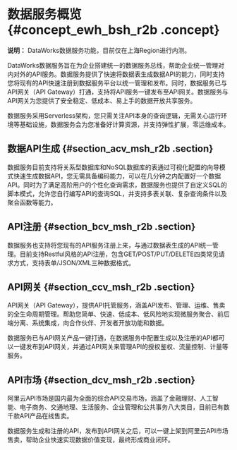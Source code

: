 # 数据服务概览 {#concept_ewh_bsh_r2b .concept}

**说明：** DataWorks数据服务功能，目前仅在上海Region进行内测。

DataWorks数据服务旨在为企业搭建统一的数据服务总线，帮助企业统一管理对内对外的API服务。数据服务提供了快速将数据表生成数据API的能力，同时支持您将现有的API快速注册到数据服务平台以统一管理和发布。同时，数据服务已与API网关（API Gateway）打通，支持将API服务一键发布至API网关。数据服务与API网关为您提供了安全稳定、低成本、易上手的数据开放共享服务。

数据服务采用Serverless架构，您只需关注API本身的查询逻辑，无需关心运行环境等基础设施，数据服务会为您准备好计算资源，并支持弹性扩展，零运维成本。

## 数据API生成 {#section_acv_msh_r2b .section}

数据服务目前支持将关系型数据库和NoSQL数据库的表通过可视化配置的向导模式快速生成数据API，您无需具备编码能力，可以在几分钟之内配置好一个数据API。同时为了满足高阶用户的个性化查询需求，数据服务也提供了自定义SQL的脚本模式，允许您自行编写API的查询SQL，并支持多表关联、复杂查询条件以及聚合函数等能力。

## API注册 {#section_bcv_msh_r2b .section}

数据服务也支持将您现有的API服务注册上来，与通过数据表生成的API统一管理。目前支持Restful风格的API注册，包含GET/POST/PUT/DELETE四类常见请求方式，支持表单/JSON/XML三种数据格式。

## API网关 {#section_ccv_msh_r2b .section}

API网关（API Gateway），提供API托管服务，涵盖API发布、管理、运维、售卖的全生命周期管理。帮助您简单、快速、低成本、低风险地实现微服务聚合、前后端分离、系统集成，向合作伙伴、开发者开放功能和数据。

数据服务已与API网关产品一键打通，在数据服务中配置生成以及注册的API都可以一键发布到API网关，并通过API网关来管理API的授权鉴权、流量控制、计量等服务。

## API市场 {#section_dcv_msh_r2b .section}

阿里云API市场是国内最为全面的综合API交易市场，涵盖了金融理财、人工智能、电子商务、交通地理、生活服务、企业管理和公共事务八大类目，目前已有数千款API产品在线售卖。

数据服务生成和注册的API，发布到API网关之后，可以一键上架到阿里云API市场售卖，帮助企业快速实现数据价值变现，最终形成商业闭环。

